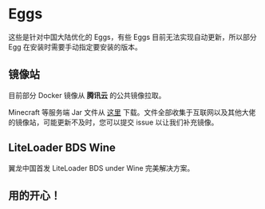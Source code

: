 # Eggs

这些是针对中国大陆优化的 Eggs，有些 Eggs 目前无法实现自动更新，所以部分 Egg 在安装时需要手动指定要安装的版本。

## 镜像站
目前部分 Docker 镜像从 **腾讯云** 的公共镜像拉取。

Minecraft 等服务端 Jar 文件从 [这里](https://io.ivampiresp.com/Software/MCServer) 下载。文件全部收集于互联网以及其他大佬的镜像站，可能更新不及时，您可以提交 issue 以让我们补充镜像。


## LiteLoader BDS Wine
翼龙中国首发 LiteLoader BDS under Wine 完美解决方案。

## 用的开心！